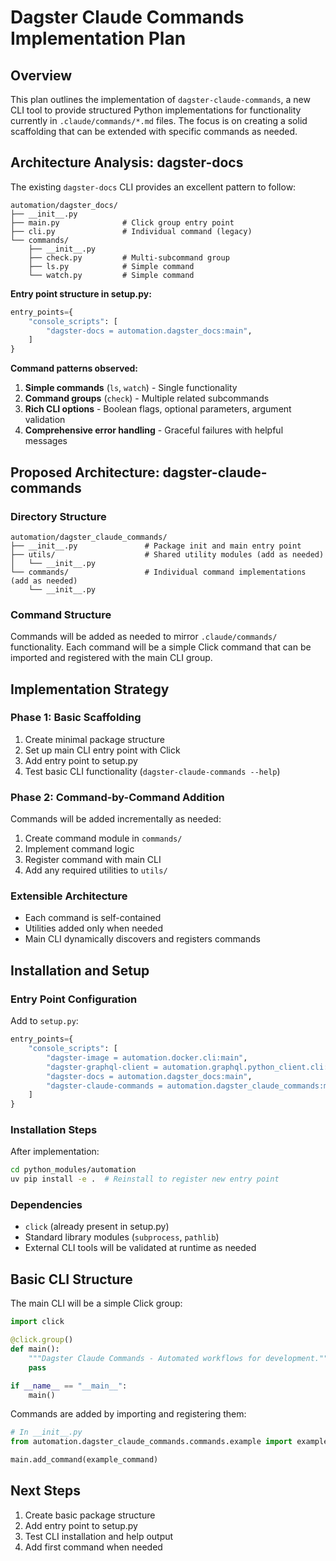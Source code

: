 # Dagster Claude Commands Implementation Plan

## Overview

This plan outlines the implementation of `dagster-claude-commands`, a new CLI tool to provide structured Python implementations for functionality currently in `.claude/commands/*.md` files. The focus is on creating a solid scaffolding that can be extended with specific commands as needed.

## Architecture Analysis: dagster-docs

The existing `dagster-docs` CLI provides an excellent pattern to follow:

```
automation/dagster_docs/
├── __init__.py
├── main.py              # Click group entry point
├── cli.py               # Individual command (legacy)
└── commands/
    ├── __init__.py
    ├── check.py         # Multi-subcommand group
    ├── ls.py            # Simple command
    └── watch.py         # Simple command
```

**Entry point structure in setup.py:**

```python
entry_points={
    "console_scripts": [
        "dagster-docs = automation.dagster_docs:main",
    ]
}
```

**Command patterns observed:**

1. **Simple commands** (`ls`, `watch`) - Single functionality
2. **Command groups** (`check`) - Multiple related subcommands
3. **Rich CLI options** - Boolean flags, optional parameters, argument validation
4. **Comprehensive error handling** - Graceful failures with helpful messages

## Proposed Architecture: dagster-claude-commands

### Directory Structure

```
automation/dagster_claude_commands/
├── __init__.py               # Package init and main entry point
├── utils/                    # Shared utility modules (add as needed)
│   └── __init__.py
└── commands/                 # Individual command implementations (add as needed)
    └── __init__.py
```

### Command Structure

Commands will be added as needed to mirror `.claude/commands/` functionality. Each command will be a simple Click command that can be imported and registered with the main CLI group.

## Implementation Strategy

### Phase 1: Basic Scaffolding

1. Create minimal package structure
2. Set up main CLI entry point with Click
3. Add entry point to setup.py
4. Test basic CLI functionality (`dagster-claude-commands --help`)

### Phase 2: Command-by-Command Addition

Commands will be added incrementally as needed:

1. Create command module in `commands/`
2. Implement command logic
3. Register command with main CLI
4. Add any required utilities to `utils/`

### Extensible Architecture

- Each command is self-contained
- Utilities added only when needed
- Main CLI dynamically discovers and registers commands

## Installation and Setup

### Entry Point Configuration

Add to `setup.py`:

```python
entry_points={
    "console_scripts": [
        "dagster-image = automation.docker.cli:main",
        "dagster-graphql-client = automation.graphql.python_client.cli:main",
        "dagster-docs = automation.dagster_docs:main",
        "dagster-claude-commands = automation.dagster_claude_commands:main",  # NEW
    ]
}
```

### Installation Steps

After implementation:

```bash
cd python_modules/automation
uv pip install -e .  # Reinstall to register new entry point
```

### Dependencies

- `click` (already present in setup.py)
- Standard library modules (`subprocess`, `pathlib`)
- External CLI tools will be validated at runtime as needed

## Basic CLI Structure

The main CLI will be a simple Click group:

```python
import click

@click.group()
def main():
    """Dagster Claude Commands - Automated workflows for development."""
    pass

if __name__ == "__main__":
    main()
```

Commands are added by importing and registering them:

```python
# In __init__.py
from automation.dagster_claude_commands.commands.example import example_command

main.add_command(example_command)
```

## Next Steps

1. Create basic package structure
2. Add entry point to setup.py
3. Test CLI installation and help output
4. Add first command when needed
